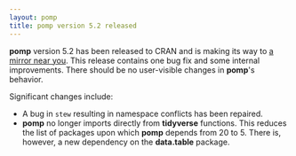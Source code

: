 ```yaml
---
layout: pomp
title: pomp version 5.2 released
---
```


**pomp** version 5.2 has been released to CRAN and is making its way to [a mirror near you](https://cran.r-project.org/mirrors.html).
This release contains one bug fix and some internal improvements.
There should be no user-visible changes in **pomp**'s behavior.

Significant changes include:

- A bug in `stew` resulting in namespace conflicts has been repaired.
- **pomp** no longer imports directly from **tidyverse** functions.
  This reduces the list of packages upon which **pomp** depends from 20 to 5.
  There is, however, a new dependency on the **data.table** package.
